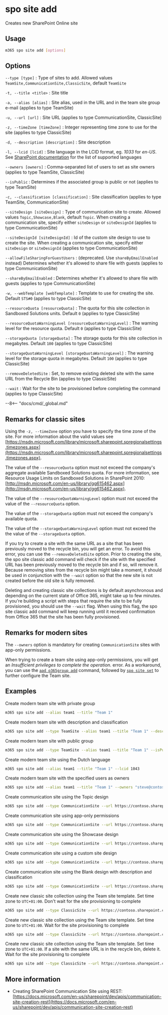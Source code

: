 # spo site add

Creates new SharePoint Online site

## Usage

```sh
m365 spo site add [options]
```

## Options

`--type [type]`
: Type of sites to add. Allowed values `TeamSite,CommunicationSite,ClassicSite`, default `TeamSite`

`-t, --title <title>`
: Site title

`-a, --alias [alias]`
: Site alias, used in the URL and in the team site group e-mail (applies to type TeamSite)

`-u, --url [url]`
: Site URL  (applies to type CommunicationSite, ClassicSite)

`-z, --timeZone [timeZone]`
: Integer representing time zone to use for the site (applies to type ClassicSite)

`-d, --description [description]`
: Site description

`-l, --lcid [lcid]`
: Site language in the LCID format, eg. _1033_ for _en-US_. See [SharePoint documentation](https://support.microsoft.com/en-us/office/languages-supported-by-sharepoint-dfbf3652-2902-4809-be21-9080b6512fff) for the list of supported languages

`--owners [owners]`
: Comma-separated list of users to set as site owners (applies to type TeamSite, ClassicSite)

`--isPublic`
: Determines if the associated group is public or not (applies to type TeamSite)

`-c, --classification [classification]`
: Site classification (applies to type TeamSite, CommunicationSite)

`--siteDesign [siteDesign]`
: Type of communication site to create. Allowed values `Topic,Showcase,Blank`, default `Topic`. When creating a communication site, specify either `siteDesign` or `siteDesignId` (applies to type CommunicationSite)

`--siteDesignId [siteDesignId]`
: Id of the custom site design to use to create the site. When creating a communication site, specify either `siteDesign` or `siteDesignId` (applies to type CommunicationSite)

`--allowFileSharingForGuestUsers`
: (deprecated. Use `shareByEmailEnabled` instead) Determines whether it's allowed to share file with guests (applies to type CommunicationSite)

`--shareByEmailEnabled`
: Determines whether it's allowed to share file with guests (applies to type CommunicationSite)

`-w, --webTemplate [webTemplate]`
: Template to use for creating the site. Default `STS#0`  (applies to type ClassicSite)

`--resourceQuota [resourceQuota]`
: The quota for this site collection in Sandboxed Solutions units. Default `0`  (applies to type ClassicSite)

`--resourceQuotaWarningLevel [resourceQuotaWarningLevel]`
: The warning level for the resource quota. Default `0`  (applies to type ClassicSite)

`--storageQuota [storageQuota]`
: The storage quota for this site collection in megabytes. Default `100`  (applies to type ClassicSite)

`--storageQuotaWarningLevel [storageQuotaWarningLevel]`
: The warning level for the storage quota in megabytes. Default `100`  (applies to type ClassicSite)

`--removeDeletedSite`
: Set, to remove existing deleted site with the same URL from the Recycle Bin  (applies to type ClassicSite)

`--wait`
: Wait for the site to be provisioned before completing the command  (applies to type ClassicSite)

--8<-- "docs/cmd/_global.md"

## Remarks for classic sites

Using the `-z, --timeZone` option you have to specify the time zone of the site. For more information about the valid values see [https://msdn.microsoft.com/library/microsoft.sharepoint.spregionalsettings.timezones.aspx](https://msdn.microsoft.com/library/microsoft.sharepoint.spregionalsettings.timezones.aspx).

The value of the `--resourceQuota` option must not exceed the company's aggregate available Sandboxed Solutions quota. For more information, see Resource Usage Limits on Sandboxed Solutions in SharePoint 2010: [http://msdn.microsoft.com/en-us/library/gg615462.aspx](http://msdn.microsoft.com/en-us/library/gg615462.aspx).

The value of the `--resourceQuotaWarningLevel` option must not exceed the value of the `--resourceQuota` option.

The value of the `--storageQuota` option must not exceed the company's available quota.

The value of the `--storageQuotaWarningLevel` option must not exceed the the value of the `--storageQuota` option.

If you try to create a site with the same URL as a site that has been previously moved to the recycle bin, you will get an error. To avoid this error, you can use the `--removeDeletedSite` option. Prior to creating the site, the spo site classic add command will check if the site with the specified URL has been previously moved to the recycle bin and if so, will remove it. Because removing sites from the recycle bin might take a moment, it should be used in conjunction with the `--wait` option so that the new site is not created before the old site is fully removed.

Deleting and creating classic site collections is by default asynchronous and depending on the current state of Office 365, might take up to few minutes. If you're building a script with steps that require the site to be fully provisioned, you should use the `--wait` flag. When using this flag, the spo site classic add command will keep running until it received confirmation from Office 365 that the site has been fully provisioned.

## Remarks for modern sites

The `--owners` option is mandatory for creating `CommunicationSite` sites with app-only permissions.

When trying to create a team site using app-only permissions, you will get an _Insufficient privileges to complete the operation._ error. As a workaround, you can use the [`aad o365group add`](../../aad/o365group/o365group-add.md) command, followed by [`spo site set`](./site-set.md) to further configure the Team site.

## Examples

Create modern team site with private group

```sh
m365 spo site add --alias team1 --title "Team 1"
```

Create modern team site with description and classification

```sh
m365 spo site add --type TeamSite --alias team1 --title "Team 1" --description "Site of team 1" --classification LBI
```

Create modern team site with public group

```sh
m365 spo site add --type TeamSite --alias team1 --title "Team 1" --isPublic
```

Create modern team site using the Dutch language

```sh
m365 spo site add --alias team1 --title "Team 1" --lcid 1043
```

Create modern team site with the specified users as owners

```sh
m365 spo site add --alias team1 --title "Team 1" --owners "steve@contoso.com, bob@contoso.com"
```

Create communication site using the Topic design

```sh
m365 spo site add --type CommunicationSite --url https://contoso.sharepoint.com/sites/marketing --title Marketing
```

Create communication site using app-only permissions

```sh
m365 spo site add --type CommunicationSite --url https://contoso.sharepoint.com/sites/marketing --title Marketing --owners "john.smith@contoso.com"
```

Create communication site using the Showcase design

```sh
m365 spo site add --type CommunicationSite --url https://contoso.sharepoint.com/sites/marketing --title Marketing --siteDesign Showcase
```

Create communication site using a custom site design

```sh
m365 spo site add --type CommunicationSite --url https://contoso.sharepoint.com/sites/marketing --title Marketing --siteDesignId 99f410fe-dd79-4b9d-8531-f2270c9c621c
```

Create communication site using the Blank design with description and classification

```sh
m365 spo site add --type CommunicationSite --url https://contoso.sharepoint.com/sites/marketing --title Marketing --description Site of the marketing department --classification MBI --siteDesign Blank
```

Create new classic site collection using the Team site template. Set time zone to `UTC+01:00`. Don't wait for the site provisioning to complete

```sh
m365 spo site add --type ClassicSite --url https://contoso.sharepoint.com/sites/team --title Team --owners admin@contoso.onmicrosoft.com --timeZone 4
```

Create new classic site collection using the Team site template. Set time zone to `UTC+01:00`. Wait for the site provisioning to complete

```sh
m365 spo site add --type ClassicSite --url https://contoso.sharepoint.com/sites/team --title Team --owners admin@contoso.onmicrosoft.com --timeZone 4 --webTemplate STS#0 --wait
```

Create new classic site collection using the Team site template. Set time zone to `UTC+01:00`. If a site with the same URL is in the recycle bin, delete it. Wait for the site provisioning to complete

```sh
m365 spo site add --type ClassicSite --url https://contoso.sharepoint.com/sites/team --title Team --owners admin@contoso.onmicrosoft.com --timeZone 4 --webTemplate STS#0 --removeDeletedSite --wait
```

## More information

- Creating SharePoint Communication Site using REST: [https://docs.microsoft.com/en-us/sharepoint/dev/apis/communication-site-creation-rest](https://docs.microsoft.com/en-us/sharepoint/dev/apis/communication-site-creation-rest)
